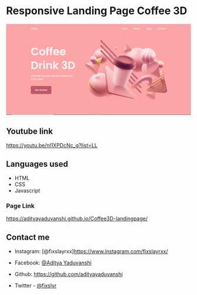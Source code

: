 # Responsive Landing Page Coffee 3D


![](assets/img/Capture.PNG)
## Youtube link 
https://youtu.be/nl1XPDcNc_g?list=LL

## Languages used
- HTML
- CSS
- Javascript



### Page Link 
https://adityayaduvanshi.github.io/Coffee3D-landingpage/

## Contact me

- Instagram:  [@fixslayrxx]https://www.instagram.com/fixslayrxx/

- Facebook: [@Aditya Yaduvanshi](https://www.facebook.com/iaddy.official/)

- Github: https://github.com/adityayaduvanshi

- Twitter - [@fixslyr](https://www.twitter.com/fixslyr)
